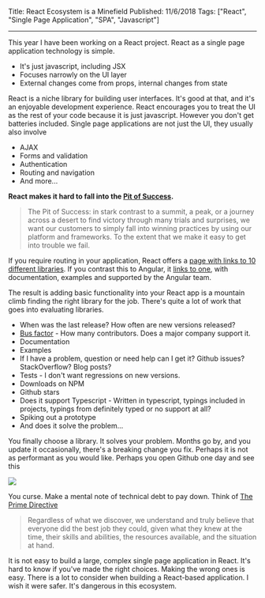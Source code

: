 Title: React Ecosystem is a Minefield
Published: 11/6/2018
Tags: ["React", "Single Page Application", "SPA", "Javascript"]

---

This year I have been working on a React project. React as a single page application technology is simple. 

- It's just javascript, including JSX
- Focuses narrowly on the UI layer
- External changes come from props, internal changes from state

React is a niche library for building user interfaces. It's good at that, and it's an enjoyable development experience. React encourages you to treat the UI as the rest of your code because it is just javascript. However you don't get batteries included. Single page applications are not just the UI, they usually also involve

- AJAX
- Forms and validation
- Authentication
- Routing and navigation
- And more...

**React makes it hard to fall into the [Pit of Success](https://blog.codinghorror.com/falling-into-the-pit-of-success/).** 

> The Pit of Success: in stark contrast to a summit, a peak, or a journey across a desert to find victory through many trials and surprises, we want our customers to simply fall into winning practices by using our platform and frameworks. To the extent that we make it easy to get into trouble we fail.

If you require routing in your application, React offers a [page with links to 10 different libraries](https://reactjs.org/community/routing.html). If you contrast this to Angular, it [links to one](https://angular.io/guide/router), with documentation, examples and supported by the Angular team. 

The result is adding basic functionality into your React app is a mountain climb finding the right library for the job. There's quite a lot of work that goes into evaluating libraries. 

-  When was the last release? How often are new versions released?
-  [Bus factor](https://en.wikipedia.org/wiki/Bus_factor) - How many contributors. Does a major company support it.
-  Documentation
-  Examples
-  If I have a problem, question or need help can I get it? Github issues? StackOverflow? Blog posts?
-  Tests - I don't want regressions on new versions.
-  Downloads on NPM
-  Github stars
-  Does it support Typescript - Written in typescript, typings included in projects, typings from definitely typed or no support at all?  
-  Spiking out a prototype
-  And does it solve the problem...

You finally choose a library. It solves your problem. Months go by, and you update it occasionally, there's a breaking change you fix. Perhaps it is not as performant as you would like. Perhaps you open Github one day and see this

![](image/React-Ecosystem-is-a-Minefield/deprecated.png)

You curse. Make a mental note of technical debt to pay down. Think of [The Prime Directive](http://retrospectivewiki.org/index.php?title=The_Prime_Directive)

> Regardless of what we discover, we understand and truly believe that everyone did the best job they could, given what they knew at the time, their skills and abilities, the resources available, and the situation at hand.

It is not easy to build a large, complex single page application in React. It's hard to know if you've made the right choices. Making the wrong ones is easy. There is a lot to consider when building a React-based application. I wish it were safer. It's dangerous in this ecosystem. 